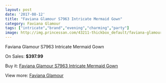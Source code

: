 ```yaml
---
layout: post
date: '2017-08-12'
title: "Faviana Glamour S7963 Intricate Mermaid Gown"
category: Faviana Glamour
tags: ["intricate","brand","evening","charming","party"]
image: http://img.princessan.com/43211-thickbox_default/faviana-glamour-s7963-intricate-mermaid-gown.jpg
---
```

Faviana Glamour S7963 Intricate Mermaid Gown

On Sales: **$397.99**
<a href="https://www.princessan.com/en/faviana-glamour/20120-faviana-glamour-s7963-intricate-mermaid-gown.html"><amp-img layout="responsive" width="600" height="600" src="//img.princessan.com/43211-thickbox_default/faviana-glamour-s7963-intricate-mermaid-gown.jpg" alt="Faviana Glamour S7963 Intricate Mermaid Gown 0" /></a>
<a href="https://www.princessan.com/en/faviana-glamour/20120-faviana-glamour-s7963-intricate-mermaid-gown.html"><amp-img layout="responsive" width="600" height="600" src="//img.princessan.com/43214-thickbox_default/faviana-glamour-s7963-intricate-mermaid-gown.jpg" alt="Faviana Glamour S7963 Intricate Mermaid Gown 1" /></a>
<a href="https://www.princessan.com/en/faviana-glamour/20120-faviana-glamour-s7963-intricate-mermaid-gown.html"><amp-img layout="responsive" width="600" height="600" src="//img.princessan.com/43213-thickbox_default/faviana-glamour-s7963-intricate-mermaid-gown.jpg" alt="Faviana Glamour S7963 Intricate Mermaid Gown 2" /></a>
<a href="https://www.princessan.com/en/faviana-glamour/20120-faviana-glamour-s7963-intricate-mermaid-gown.html"><amp-img layout="responsive" width="600" height="600" src="//img.princessan.com/43212-thickbox_default/faviana-glamour-s7963-intricate-mermaid-gown.jpg" alt="Faviana Glamour S7963 Intricate Mermaid Gown 3" /></a>

Buy it: [Faviana Glamour S7963 Intricate Mermaid Gown](https://www.princessan.com/en/faviana-glamour/20120-faviana-glamour-s7963-intricate-mermaid-gown.html "Faviana Glamour S7963 Intricate Mermaid Gown")

View more: [Faviana Glamour](https://www.princessan.com/en/183-faviana-glamour "Faviana Glamour")